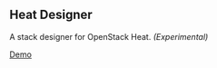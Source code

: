 Heat Designer
-------------

A stack designer for OpenStack Heat. *(Experimental)*

[Demo](http://heat-designer.herokuapp.com/)
